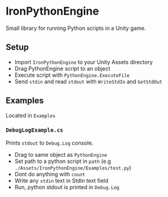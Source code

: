 # IronPythonEngine

Small library for running Python scripts in a Unity game.

## Setup

- Import `IronPythonEngine` to your Unity Assets directory
- Drag PythonEngine script to an object
- Execute script with `PythonEngine.ExecuteFile`
- Send `stdin` and read `stdout` with `WriteStdIn` and `GetStdOut`

## Examples
Located in `Examples`

### `DebugLogExample.cs`
Prints `stdout` to `Debug.Log` console.

- Drag to same object as `PythonEngine`
- Set path to a python script in `path` (e.g `./Assets/IronPythonEngine/Examples/test.py`)
- Dont do anything with `count`
- Write any `stdin` text in Stdin text field
- Run, python stdout is printed in `Debug.Log`